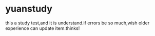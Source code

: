 # yuanstudy
this a study test,and it is understand.if errors be so much,wish older experience can update item.thinks!
